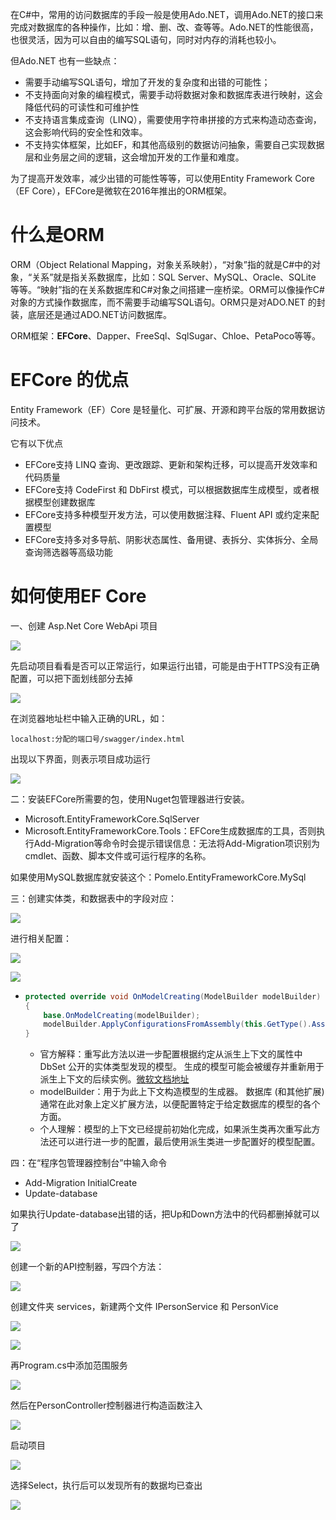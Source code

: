 在C#中，常用的访问数据库的手段一般是使用Ado.NET，调用Ado.NET的接口来完成对数据库的各种操作，比如：增、删、改、查等等。Ado.NET的性能很高，也很灵活，因为可以自由的编写SQL语句，同时对内存的消耗也较小。

但Ado.NET 也有一些缺点：

* 需要手动编写SQL语句，增加了开发的复杂度和出错的可能性；
* 不支持面向对象的编程模式，需要手动将数据对象和数据库表进行映射，这会降低代码的可读性和可维护性
* 不支持语言集成查询（LINQ），需要使用字符串拼接的方式来构造动态查询，这会影响代码的安全性和效率。
* 不支持实体框架，比如EF，和其他高级别的数据访问抽象，需要自己实现数据层和业务层之间的逻辑，这会增加开发的工作量和难度。

为了提高开发效率，减少出错的可能性等等，可以使用Entity Framework Core（EF Core），EFCore是微软在2016年推出的ORM框架。



# 什么是ORM

ORM（Object Relational Mapping，对象关系映射），“对象”指的就是C#中的对象，“关系”就是指关系数据库，比如：SQL Server、MySQL、Oracle、SQLite 等等。“映射”指的在关系数据库和C#对象之间搭建一座桥梁。ORM可以像操作C#对象的方式操作数据库，而不需要手动编写SQL语句。ORM只是对ADO.NET 的封装，底层还是通过ADO.NET访问数据库。

ORM框架：**EFCore**、Dapper、FreeSql、SqlSugar、Chloe、PetaPoco等等。

# EFCore 的优点

Entity Framework（EF）Core 是轻量化、可扩展、开源和跨平台版的常用数据访问技术。

它有以下优点

* EFCore支持 LINQ 查询、更改跟踪、更新和架构迁移，可以提高开发效率和代码质量
* EFCore支持 CodeFirst 和 DbFirst 模式，可以根据数据库生成模型，或者根据模型创建数据库
* EFCore支持多种模型开发方法，可以使用数据注释、Fluent API 或约定来配置模型
* EFCore支持多对多导航、阴影状态属性、备用键、表拆分、实体拆分、全局查询筛选器等高级功能





# 如何使用EF Core

一、创建 Asp.Net Core WebApi 项目

![](./Images/1.png)

先启动项目看看是否可以正常运行，如果运行出错，可能是由于HTTPS没有正确配置，可以把下面划线部分去掉

![](./Images/2.png)

在浏览器地址栏中输入正确的URL，如：

```
localhost:分配的端口号/swagger/index.html
```

出现以下界面，则表示项目成功运行

![](./Images/3.png)

二：安装EFCore所需要的包，使用Nuget包管理器进行安装。

* Microsoft.EntityFrameworkCore.SqlServer
* Microsoft.EntityFrameworkCore.Tools：EFCore生成数据库的工具，否则执行Add-Migration等命令时会提示错误信息：无法将Add-Migration项识别为 cmdlet、函数、脚本文件或可运行程序的名称。

如果使用MySQL数据库就安装这个：Pomelo.EntityFrameworkCore.MySql

三：创建实体类，和数据表中的字段对应：

![](./Images/4.png)

进行相关配置：

![](./Images/5.png)

![](./Images/6.png)

* ```C#
  protected override void OnModelCreating(ModelBuilder modelBuilder)
  {
  	  base.OnModelCreating(modelBuilder);
      modelBuilder.ApplyConfigurationsFromAssembly(this.GetType().Assembly);
  }
  ```

  * 官方解释：重写此方法以进一步配置根据约定从派生上下文的属性中 DbSet 公开的实体类型发现的模型。 生成的模型可能会被缓存并重新用于派生上下文的后续实例。[微软文档地址](https://learn.microsoft.com/zh-cn/dotnet/api/microsoft.entityframeworkcore.dbcontext.onmodelcreating?view=efcore-7.0)
  * modelBuilder：用于为此上下文构造模型的生成器。 数据库 (和其他扩展) 通常在此对象上定义扩展方法，以便配置特定于给定数据库的模型的各个方面。
  * 个人理解：模型的上下文已经提前初始化完成，如果派生类再次重写此方法还可以进行进一步的配置，最后使用派生类进一步配置好的模型配置。

四：在“程序包管理器控制台”中输入命令

* Add-Migration InitialCreate
* Update-database

如果执行Update-database出错的话，把Up和Down方法中的代码都删掉就可以了

![](./Images/7.png)

创建一个新的API控制器，写四个方法：

![](./Images/8.png)

创建文件夹 services，新建两个文件 IPersonService 和 PersonVice

![](./Images/9.png)



![](./Images/10.png)

再Program.cs中添加范围服务

![](./Images/11.png)

然后在PersonController控制器进行构造函数注入

![](./Images/12.png)

启动项目

![](./Images/13.png)

选择Select，执行后可以发现所有的数据均已查出

![](./Images/14.png)










